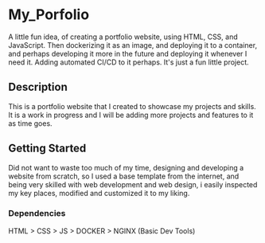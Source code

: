 # My_Porfolio

A little fun idea, of creating a portfolio website, using HTML, CSS, and JavaScript. Then dockerizing it as an image, and deploying it to a container, and perhaps developing it more in the future and deploying it whenever I need it. Adding automated CI/CD to it perhaps. It's just a fun little project.

## Description

This is a portfolio website that I created to showcase my projects and skills. It is a work in progress and I will be adding more projects and features to it as time goes.

## Getting Started

Did not want to waste too much of my time, designing and developing a website from scratch, so I used a base template from the internet, and being very skilled with web development and web design, i easily inspected my key places, modified and customized it to my liking.

### Dependencies

HTML > CSS > JS > DOCKER > NGINX (Basic Dev Tools)